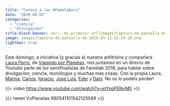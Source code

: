 ```yaml
---
title: "Conoce a los #Famelabers"
date: "2018-04-02"
categories: 
  - "ciencia"
  - "divulgacion"
title-block-banner: var(--bs-primary) url(images/Captura-de-pantalla-de-2019-03-11-12-23-28.png) 50% 50% 
image: images/Captura-de-pantalla-de-2019-03-11-12-23-28.png
lightbox: true
---
```


Este domingo, a iniciativa (y gracias a) nuestra anfitriona y compañera [Laura Parro](http://twitter.com/LauraMParro), de [Viajando por Planetas](http://twitter.com/VxPlanetas), nos juntamos en un directo de Youtube parte de los semifinalistas de Famelab 2018, para hablar sobre divulgación, ciencia, monólogos y muchas más cosas. Con la propia Laura, [Marina](http://twitter.com/MarinaSanzM), [Carlos](http://twitter.com/Charls_Fox), [Ignacio](http://twitter.com/SdeStendhal), [Jose Luis](http://twitter.com/cuatrodiezydos), [Eder](http://twitter.com/iufala) y [Dani](http://twitter.com/DanielCoinVolee). No os lo podéis perder!

{{< video https://www.youtube.com/watch?v=etYogFENvM0 >}}

{{< tweet VxPlanetas 980541101542125569 >}}
